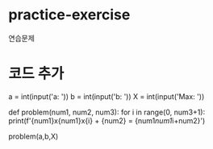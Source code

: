 # practice-exercise
연습문제


# 코드 추가

a = int(input('a: '))
b = int(input('b: '))
X = int(input('Max: '))

def problem(num1, num2, num3):
    for i in range(0, num3+1):
        print(f'{num1}x{num1}x{i} + {num2} = {num1*num1*i+num2}')
        
         
problem(a,b,X)
